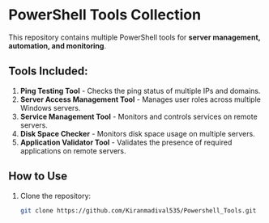 # PowerShell Tools Collection 

This repository contains multiple PowerShell tools for **server management, automation, and monitoring**.

## Tools Included:
1. **Ping Testing Tool** - Checks the ping status of multiple IPs and domains.
2. **Server Access Management Tool** - Manages user roles across multiple Windows servers.
3. **Service Management Tool** - Monitors and controls services on remote servers.
4. **Disk Space Checker** - Monitors disk space usage on multiple servers.
5. **Application Validator Tool** - Validates the presence of required applications on remote servers.

## How to Use
1. Clone the repository:
   ```sh
   git clone https://github.com/Kiranmadival535/Powershell_Tools.git
